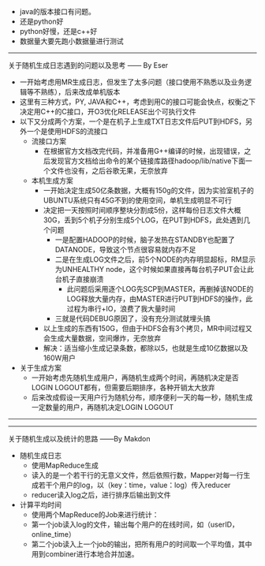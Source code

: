 - java的版本接口有问题。
- 还是python好
- python好慢，还是c++好 
- 数据量大要先跑小数据量进行测试


---

关于随机生成日志遇到的问题以及思考 —— By Eser

- 一开始考虑用MR生成日志，但发生了太多问题（接口使用不熟悉以及业务逻辑等不熟练），后来改成单机版本
- 这里有三种方式，PY, JAVA和C++，考虑到用C的接口可能会快点，权衡之下决定用C++的C接口，开O3优化RELEASE出个可执行文件
- 以下又分成两个方案，一个是在机子上生成TXT日志文件后PUT到HDFS，另外一个是使用HDFS的流接口
	- 流接口方案
		- 在根据官方文档改完代码，并准备用G++编译的时候，出现错误，之后发现官方文档给出命令的某个链接库路径hadoop/lib/native下面一个文件也没有，之后谷歌无果，无奈放弃
	- 本机生成方案
		- 一开始决定生成50亿条数据，大概有150g的文件，因为实验室机子的UBUNTU系统只有45G不到的使用空间，单机生成明显不可行
		- 决定把一天按照时间顺序整块分割成5份，这样每份日志文件大概30G，丢到5个机子分别生成5个LOG，在PUT到HDFS，此处遇到几个问题
			- 一是配置HADOOP的时候，脑子发热在STANDBY也配置了DATANODE，导致这个节点很容易就内存不足
			- 二是在生成LOG文件之后，前5个NODE的内存明显超标，RM显示为UNHEALTHY node，这个时候如果直接再每台机子PUT会让此台机子直接崩溃
				- 此问题后采用逐个LOG先SCP到MASTER，再删掉该NODE的LOG释放大量内存，由MASTER进行PUT到HDFS的操作，此过程为串行+IO，浪费了我大量时间
			- 三就是代码DEBUG原因了，没有充分测试就埋头搞
		- 以上生成的东西有150G，但由于HDFS会有3个拷贝，MR中间过程又会生成大量数据，空间爆炸，无奈放弃
		- 解决：适当缩小生成记录条数，都除以5，也就是生成10亿数据以及160W用户
- 关于生成方案
	- 一开始考虑先随机生成用户，再随机生成两个时间，再随机决定是否LOGIN LOGOUT都有，但需要后期排序，各种开销太大放弃
	- 后来改成假设一天用户行为随机分布，顺序便利一天的每一秒，随机生成一定数量的用户，再随机决定LOGIN LOGOUT

---




---

关于随机生成以及统计的思路 ——By Makdon

- 随机生成日志
    - 使用MapReduce生成
    - 读入的是一个若干行的无意义文件，然后依照行数，Mapper对每一行生成若干个用户的log，以（key：time，value：log）传入reducer
    - reducer读入log之后，进行排序后输出到文件
- 计算平均时间
    - 使用两个MapReduce的Job来进行统计：
    - 第一个job读入log的文件，输出每个用户的在线时间，如（userID， online_time）
    - 第二个job读入上一个job的输出，把所有用户的时间取一个平均值，其中用到combiner进行本地合并加速。
